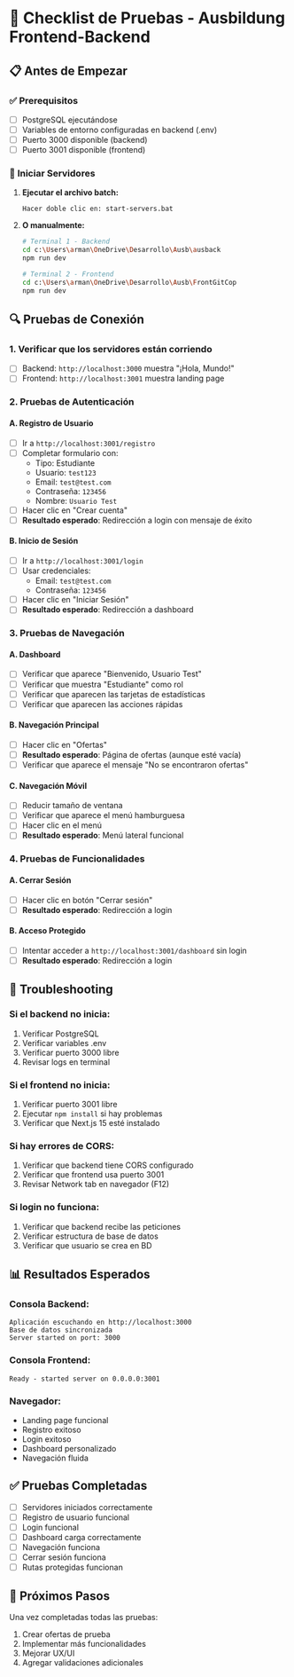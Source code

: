 # 🧪 Checklist de Pruebas - Ausbildung Frontend-Backend

## 📋 **Antes de Empezar**

### ✅ **Prerequisitos**
- [ ] PostgreSQL ejecutándose
- [ ] Variables de entorno configuradas en backend (.env)
- [ ] Puerto 3000 disponible (backend)
- [ ] Puerto 3001 disponible (frontend)

### 🚀 **Iniciar Servidores**

1. **Ejecutar el archivo batch:**
   ```
   Hacer doble clic en: start-servers.bat
   ```

2. **O manualmente:**
   ```bash
   # Terminal 1 - Backend
   cd c:\Users\arman\OneDrive\Desarrollo\Ausb\ausback
   npm run dev
   
   # Terminal 2 - Frontend  
   cd c:\Users\arman\OneDrive\Desarrollo\Ausb\FrontGitCop
   npm run dev
   ```

## 🔍 **Pruebas de Conexión**

### 1. **Verificar que los servidores están corriendo**
- [ ] Backend: `http://localhost:3000` muestra "¡Hola, Mundo!"
- [ ] Frontend: `http://localhost:3001` muestra landing page

### 2. **Pruebas de Autenticación**

#### **A. Registro de Usuario**
- [ ] Ir a `http://localhost:3001/registro`
- [ ] Completar formulario con:
  - Tipo: Estudiante
  - Usuario: `test123`
  - Email: `test@test.com`
  - Contraseña: `123456`
  - Nombre: `Usuario Test`
- [ ] Hacer clic en "Crear cuenta"
- [ ] **Resultado esperado**: Redirección a login con mensaje de éxito

#### **B. Inicio de Sesión**
- [ ] Ir a `http://localhost:3001/login`
- [ ] Usar credenciales:
  - Email: `test@test.com`
  - Contraseña: `123456`
- [ ] Hacer clic en "Iniciar Sesión"
- [ ] **Resultado esperado**: Redirección a dashboard

### 3. **Pruebas de Navegación**

#### **A. Dashboard**
- [ ] Verificar que aparece "Bienvenido, Usuario Test"
- [ ] Verificar que muestra "Estudiante" como rol
- [ ] Verificar que aparecen las tarjetas de estadísticas
- [ ] Verificar que aparecen las acciones rápidas

#### **B. Navegación Principal**
- [ ] Hacer clic en "Ofertas"
- [ ] **Resultado esperado**: Página de ofertas (aunque esté vacía)
- [ ] Verificar que aparece el mensaje "No se encontraron ofertas"

#### **C. Navegación Móvil**
- [ ] Reducir tamaño de ventana
- [ ] Verificar que aparece el menú hamburguesa
- [ ] Hacer clic en el menú
- [ ] **Resultado esperado**: Menú lateral funcional

### 4. **Pruebas de Funcionalidades**

#### **A. Cerrar Sesión**
- [ ] Hacer clic en botón "Cerrar sesión"
- [ ] **Resultado esperado**: Redirección a login

#### **B. Acceso Protegido**
- [ ] Intentar acceder a `http://localhost:3001/dashboard` sin login
- [ ] **Resultado esperado**: Redirección a login

## 🐛 **Troubleshooting**

### **Si el backend no inicia:**
1. Verificar PostgreSQL
2. Verificar variables .env
3. Verificar puerto 3000 libre
4. Revisar logs en terminal

### **Si el frontend no inicia:**
1. Verificar puerto 3001 libre
2. Ejecutar `npm install` si hay problemas
3. Verificar que Next.js 15 esté instalado

### **Si hay errores de CORS:**
1. Verificar que backend tiene CORS configurado
2. Verificar que frontend usa puerto 3001
3. Revisar Network tab en navegador (F12)

### **Si login no funciona:**
1. Verificar que backend recibe las peticiones
2. Verificar estructura de base de datos
3. Verificar que usuario se crea en BD

## 📊 **Resultados Esperados**

### **Consola Backend:**
```
Aplicación escuchando en http://localhost:3000
Base de datos sincronizada
Server started on port: 3000
```

### **Consola Frontend:**
```
Ready - started server on 0.0.0.0:3001
```

### **Navegador:**
- Landing page funcional
- Registro exitoso
- Login exitoso
- Dashboard personalizado
- Navegación fluida

## ✅ **Pruebas Completadas**

- [ ] Servidores iniciados correctamente
- [ ] Registro de usuario funcional
- [ ] Login funcional
- [ ] Dashboard carga correctamente
- [ ] Navegación funciona
- [ ] Cerrar sesión funciona
- [ ] Rutas protegidas funcionan

## 🎯 **Próximos Pasos**

Una vez completadas todas las pruebas:
1. Crear ofertas de prueba
2. Implementar más funcionalidades
3. Mejorar UX/UI
4. Agregar validaciones adicionales
